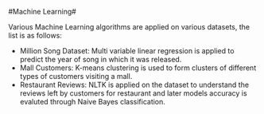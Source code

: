 #Machine Learning#

Various Machine Learning algorithms are applied on various datasets, the list is as follows:

* Million Song Dataset: Multi variable linear regression is applied to predict the year of song in which it was released.
* Mall Customers: K-means clustering is used to form clusters of different types of customers visiting a mall.
* Restaurant Reviews: NLTK is applied on the dataset to understand the reviews left by customers for restaurant and later models accuracy is evaluted through Naive Bayes classification.

